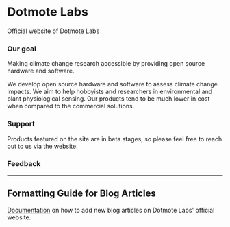 # Dotmote Labs #

Official website of Dotmote Labs

### Our goal ###

Making climate change research accessible by providing open source hardware and software.

We develop open source hardware and software to assess climate change impacts. We aim to help hobbyists and researchers in environmental and plant physiological sensing. Our products tend to be much lower in cost when compared to the commercial solutions.


### Support ###
Products featured on the site are in beta stages, so please feel free to reach out to us via the website.



### Feedback ###

---
## Formatting Guide for Blog Articles
[Documentation](https://github.com/dotmote/dotmotelabs/blob/master/docs/BlogArticles/README-for-blog.md) on how to add new blog articles on Dotmote Labs' official website.

